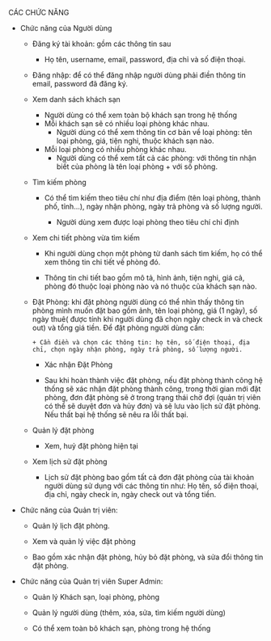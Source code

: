 CÁC CHỨC NĂNG

- Chức năng của Người dùng

  - Đăng ký tài khoản: gồm các thông tin sau

    - Họ tên, username, email, password, địa chỉ và số điện thoại.

  - Đăng nhập: để có thể đăng nhập người dùng phải điền thông tin email, password đã đăng ký.

  - Xem danh sách khách sạn

    - Người dùng có thể xem toàn bộ khách sạn trong hệ thống
    - Mỗi khách sạn sẽ có nhiều loại phòng khác nhau.
      - Người dùng có thể xem thông tin cơ bản về loại phòng: tên loại phòng, giá, tiện nghi, thuộc khách sạn nào.
    - Mỗi loại phòng có nhiều phòng khác nhau.
      - Người dùng có thể xem tất cả các phòng: với thông tin nhận biết của phòng là tên loại phòng + với số phòng.

  - Tìm kiếm phòng

    - Có thể tìm kiếm theo tiêu chí như địa điểm (tên loại phòng, thành phố, tỉnh...), ngày nhận phòng, ngày trả phòng và số lượng người.

      - Người dùng xem được loại phòng theo tiêu chí chỉ định

  - Xem chi tiết phòng vừa tìm kiếm

    - Khi người dùng chọn một phòng từ danh sách tìm kiếm, họ có thể xem thông tin chi tiết về phòng đó.

    - Thông tin chi tiết bao gồm mô tả, hình ảnh, tiện nghi, giá cả, phòng đó thuộc loại phòng nào và nó thuộc của khách sạn nào.

  - Đặt Phòng: khi đặt phòng người dùng có thể nhìn thấy thông tin phòng mình muốn đặt bao gồm ảnh, tên loại phòng, giá (1 ngày), số ngày thuê( được tính khi người dùng đã chọn ngày check in và check out) và tổng giá tiền. Để đặt phòng người dùng cần:

        + Cần điền và chọn các thông tin: họ tên, số điện thoại, địa chỉ, chọn ngày nhận phòng, ngày trả phòng, số lượng người.

    - Xác nhận Đặt Phòng

    - Sau khi hoàn thành việc đặt phòng, nếu đặt phòng thành công hệ thống sẽ xác nhận đặt phòng thành công, trong thời gian mới đặt phòng, đơn đặt phòng sẽ ở trong trạng thái chờ đợi (quản trị viên có thể sẽ duyệt đơn và hủy đơn) và sẽ lưu vào lịch sử đặt phòng. Nếu thất bại hệ thống sẽ nêu ra lỗi thất bại.

  - Quản lý đặt phòng

    - Xem, huỷ đặt phòng hiện tại

  - Xem lịch sử đặt phòng

    - Lịch sử đặt phòng bao gồm tất cả đơn đặt phòng của tài khoản người dùng sử dụng với các thông tin như: Họ tên, số điện thoại, địa chỉ, ngày check in, ngày check out và tổng tiền.

- Chức năng của Quản trị viên:

  - Quản lý lịch đặt phòng.

  - Xem và quản lý việc đặt phòng

  - Bao gồm xác nhận đặt phòng, hủy bỏ đặt phòng, và sửa đổi thông tin đặt phòng.

- Chức năng của Quản trị viên Super Admin:

  - Quản lý Khách sạn, loại phòng, phòng

  - Quản lý người dùng (thêm, xóa, sửa, tìm kiếm người dùng)

  - Có thể xem toàn bô khách sạn, phòng trong hệ thống
